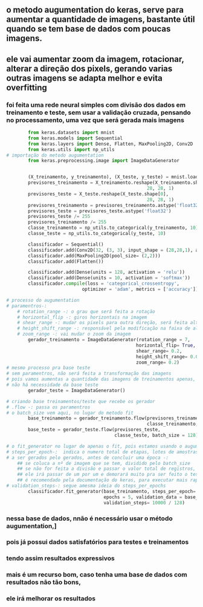 ## o metodo augumentation do keras, serve para aumentar a quantidade de imagens, bastante útil quando se tem base de dados com poucas imagens.

## ele vai aumentar zoom da imagem, rotacionar, alterar a direção dos pixels, gerando varias outras imagens se adapta melhor e evita overfitting


### foi feita uma rede neural simples com divisão dos dados em treinamento e teste, sem usar a validação cruzada, pensando no processamento, uma vez que será gerada mais imagens

```python
        from keras.datasets import mnist
        from keras.models import Sequential
        from keras.layers import Dense, Flatten, MaxPooling2D, Conv2D
        from keras.utils import np_utils
# importação do metodo augumentation        
        from keras.preprocessing.image import ImageDataGenerator


        (X_treinamento, y_treinamento), (X_teste, y_teste) = mnist.load_data()
        previsores_treinamento = X_treinamento.reshape(X_treinamento.shape[0],
                                                    28, 28, 1)
        previsores_teste = X_teste.reshape(X_teste.shape[0],
                                                    28, 28, 1)
        previsores_treinamento = previsores_treinamento.astype('float32')
        previsores_teste = previsores_teste.astype('float32')
        previsores_teste /= 255
        previsores_treinamento /= 255
        classe_treinamento = np_utils.to_categorical(y_treinamento, 10)
        classe_teste = np_utils.to_categorical(y_teste, 10)

        classificador = Sequential()
        classificador.add(Conv2D(32, (3, 3), input_shape = (28,28,1), activation = 'relu'))
        classificador.add(MaxPooling2D(pool_size= (2,2)))
        classificador.add(Flatten())

        classificador.add(Dense(units = 128, activation = 'relu'))
        classificador.add(Dense(units = 10, activation = 'softmax'))
        classificador.compile(loss = 'categorical_crossentropy',
                            optimizer = 'adam', metrics = ['accuracy'])

# processo do augumentation
# paramentros-:
    # rotation_range -: o grau que será feita a rotação 
    # horizontal_flip -: giros horizontais na imagem
    # shear_range -: mudar os pixels para outra direção, será feita alterações nos valores dos pixels
    # height_shift_range -: responsável pela modificação na faixa de altura da imagem
    # zoom_range -: vai mudar o zoom da imagem
        gerador_treinamento = ImageDataGenerator(rotation_range = 7,
                                                horizontal_flip= True,
                                                shear_range= 0.2,
                                                height_shift_range= 0.07,
                                                zoom_range= 0.2)
# mesmo processo pra base teste 
# sem paramentros, não será feita a transformação das imagens  
# pois vamos aumentas a quantidade das imagens de treinamentos apenas,
# não há necessidade da base teste                                            
        gerador_teste = ImageDataGenerator()

# criando base treinamentos/teste que recebe os gerador
# .flow -: passa os paramentros
# o batch_size vem aqui, no lugar do metodo fit
        base_treinamento = gerador_treinamento.flow(previsores_treinamento,
                                                    classe_treinamento, batch_size= 128)
        base_teste = gerador_teste.flow(previsores_teste,
                                        classe_teste, batch_size = 128)

# o fit_generator no lugar de apenas o fit, pois estamos usando o augumentation
# steps_per_epoch-:  indica o numero total de etapas, lotes de amostras
# a ser gerados pelo gerados, antes de concluir uma época -: 
    ## se coluca a nº de imagem que se tem, dividido pelo batch_size
    ## se não for feita a divisão e passar o valor total de registros,
    ## ele irá passar de um por um e demorará muito pra ser feito o teste
    ## é recomendado pela documentação do keras, para executar mais rapido
# validation_steps-: segue amesma ideia do steps_per_epochs
        classificador.fit_generator(base_treinamento, steps_per_epoch= 60000 / 128,
                                    epochs = 5, validation_data = base_teste,
                                    validation_steps= 10000 / 128)

```

### nessa base de dados, nnão é necessário usar o método augumentation,]

### pois já possui dados satisfatórios para testes e treinamentos  

### tendo assim resultados expressivos   

### mais é um recurso bom, caso tenha uma base de dados com resultados não tão bons,

### ele irá melhorar os resultados